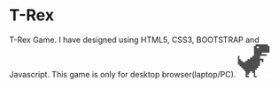 # T-Rex
T-Rex Game. I have designed using HTML5, CSS3, BOOTSTRAP and Javascript.
This game is only for desktop browser(laptop/PC).
![Screenshot](t-rex.png)
